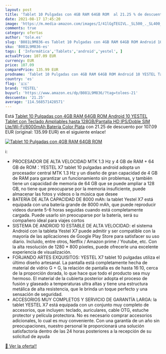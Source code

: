 ```yaml
---
layout: post
title: 'Tablet 10 Pulgadas con 4GB RAM 64GB ROM  al 21.25 % de descuento'
date: 2021-08-17 17:45:20
image: 'https://m.media-amazon.com/images/I/41lGgTEGIVL._SL500_._SL400_.jpg'
comments: true
category: ofertas
author: 'tole.es'
slug: 'B081L9M836-es Tablet 10 Pulgadas con 4GB RAM 64GB ROM Android 10 YESTEL...'
sku: 'B081L9M836-es'
tags: [ 'Informática','Tablets','android','yestel', ]
actualPrice: 107.09 EUR
currency: EUR
price: 107.09
comparePrice: 135.99 EUR
prodname: 'Tablet 10 Pulgadas con 4GB RAM 64GB ROM Android 10 YESTEL Tablet con Teclado  Ampliables hasta 128GB/Pantalla HD IPS/Doble SIM Lte/Wi-Fi/8000mAh Batería  Color Plata'
country: 'es'
flag: '🇪🇸'
brand: 'YESTEL'
buyurl: 'https://www.amazon.es/dp/B081L9M836/?tag=tolees-21'
descuento: '21.25'
average: '114.568571428571'
---
```


Está [Tablet 10 Pulgadas con 4GB RAM 64GB ROM Android 10 YESTEL Tablet con Teclado  Ampliables hasta 128GB/Pantalla HD IPS/Doble SIM Lte/Wi-Fi/8000mAh Batería  Color Plata](https://www.amazon.es/dp/B081L9M836/?tag=tolees-21) con 21.25 de descuento por 107.09 EUR (original: 135.99 EUR) en el siguiente enlace!

[![Tablet 10 Pulgadas con 4GB RAM 64GB ROM ](https://m.media-amazon.com/images/I/41lGgTEGIVL._SL500_._SL400_.jpg)](https://www.amazon.es/dp/B081L9M836/?tag=tolees-21)

ℹ️:

- PROCESADOR DE ALTA VELOCIDAD MTK 1.3 Hz y 4 GB de RAM + 64 GB de ROM：YESTEL X7 tablet 10 pulgadas android adopta un procesador central MTK 1.3 Hz y un diseño de gran capacidad de 4 GB de RAM para garantizar un funcionamiento sin problemas, y también tiene un capacidad de memoria de 64 GB que se puede ampliar a 128 GB, no tiene que preocuparse por la memoria insuficiente, puede almacenar las fotos y videos o la música que desee
- BATERÍA DE ALTA CAPACIDAD DE 8000 mAh: la tablet Yestel X7 está equipada con una batería grande de 8000 mAh, que puede reproducir videos durante 5-6 horas seguidas cuando está completamente cargada. Puede usarlo sin preocuparse por la batería, será su compañero ideal para viajes cortos
- SISTEMA DE ANDROID 10 ESTABLE DE ALTA VELOCIDAD: el sistema Android con la tableta Yestel X7 puede admitir y ser compatible con la mayoría de las aplicaciones de Google Play Store para satisfacer su uso diario. Incluido, entre otros, Netflix / Amazon prime / Youtube, etc. Con la alta resolución de 1280 * 800 píxeles, puede ofrecerle una excelente experiencia de visualización.
- FORJANDO ARTES EXQUISITOS: YESTEL X7 tablet 10 pulgadas utiliza el último diseño artesanal. La pantalla está completamente hecha de material de vidrio G + G, la relación de pantalla es de hasta 16:10, cerca de la proporción dorada, lo que hace que todo el producto sea muy hermoso. El material de la cubierta posterior adopta el proceso de fusión y glaseado a temperaturas ultra altas y tiene una estructura metálica de alta resistencia, que le brinda un toque perfecto y una sensación de seguridad.
- ACCESORIOS MUY COMPLETOS Y SERVICIO DE GARANTÍA LARGA: la tablet YESTEL X7 está equipada con un conjunto muy completo de accesorios, que incluyen: teclado, auriculares, cable OTG, estuche protector y película protectora. No es necesario comprar accesorios adicionales, lo cual es muy conveniente. Con una garantía de un año sin preocupaciones, nuestro personal le proporcionará una solución satisfactoria dentro de las 24 horas posteriores a la recepción de su solicitud de ayuda

[🛒 Ver la oferta!!](https://www.amazon.es/dp/B081L9M836/?tag=tolees-21)
